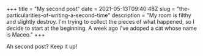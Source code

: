 +++
title = "My second post"
date = 2021-05-13T09:40:48Z
slug = "the-particularities-of-writing-a-second-time"
description = "My room is filthy and slightly destroy. I'm trying to collect the pieces of what happened, so I decide to start at the beginning. A week ago I've adoped a cat whose name is Maceo."
+++

Ah second post? Keep it up!
